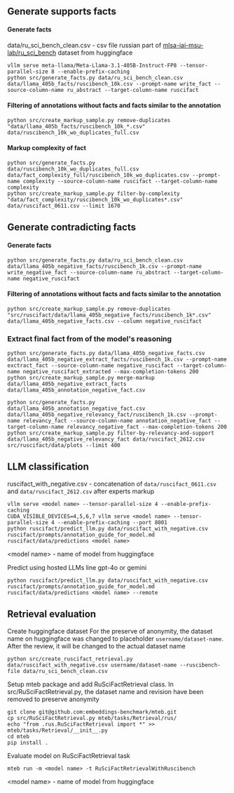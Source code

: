 ## Generate supports facts

#### Generate facts
data/ru_sci_bench_clean.csv - csv file russian part of [mlsa-iai-msu-lab/ru_sci_bench](https://huggingface.co/datasets/mlsa-iai-msu-lab/ru_sci_bench/) dataset from huggingface
```
vllm serve meta-llama/Meta-Llama-3.1-405B-Instruct-FP8 --tensor-parallel-size 8 --enable-prefix-caching
python src/generate_facts.py data/ru_sci_bench_clean.csv data/llama_405b_facts/ruscibench_10k.csv --prompt-name write_fact --source-column-name ru_abstract --target-column-name ruscifact
```

#### Filtering of annotations without facts and facts similar to the annotation
```
python src/create_markup_sample.py remove-duplicates "data/llama_405b_facts/ruscibench_10k_*.csv" data/ruscibench_10k_wo_duplicates_full.csv
```

#### Markup complexity of fact
```
python src/generate_facts.py data/ruscibench_10k_wo_duplicates_full.csv data/fact_complexity_full/ruscibench_10k_wo_duplicates.csv --prompt-name complexity --source-column-name ruscifact --target-column-name complexity
python src/create_markup_sample.py filter-by-complexity "data/fact_complexity/ruscibench_10k_wo_duplicates*.csv" data/ruscifact_0611.csv --limit 1670
```

## Generate contradicting facts

#### Generate facts
```
python src/generate_facts.py data/ru_sci_bench_clean.csv data/llama_405b_negative_facts/ruscibench_1k.csv --prompt-name write_negative_fact --source-column-name ru_abstract --target-column-name negative_ruscifact
```

#### Filtering of annotations without facts and facts similar to the annotation
```
python src/create_markup_sample.py remove-duplicates "src/ruscifact/data/llama_405b_negative_facts/ruscibench_1k*.csv" data/llama_405b_negative_facts.csv --column negative_ruscifact
```

### Extract final fact from of the model's reasoning
```
python src/generate_facts.py data/llama_405b_negative_facts.csv data/llama_405b_negative_extract_facts/ruscibench_1k.csv --prompt-name exctract_fact --source-column-name negative_ruscifact --target-column-name negative_ruscifact_extracted --max-completion-tokens 200
python src/create_markup_sample.py merge-markup data/llama_405b_negative_extract_facts data/llama_405b_annotation_negative_fact.csv
```

```
python src/generate_facts.py data/llama_405b_annotation_negative_fact.csv data/llama_405b_negative_relevancy_fact/ruscibench_1k.csv --prompt-name relevancy_fact --source-column-name annotation_negative_fact --target-column-name relevancy_negative_fact --max-completion-tokens 200
python src/create_markup_sample.py filter-by-relevancy-and-support data/llama_405b_negative_relevancy_fact data/ruscifact_2612.csv  src/ruscifact/data/plots --limit 400
```


## LLM classification
ruscifact_with_negative.csv - concatenation of `data/ruscifact_0611.csv` and `data/ruscifact_2612.csv` after experts markup
```
vllm serve <model name> --tensor-parallel-size 4 --enable-prefix-caching
CUDA_VISIBLE_DEVICES=4,5,6,7 vllm serve <model name> --tensor-parallel-size 4 --enable-prefix-caching --port 8001
python ruscifact/predict_llm.py data/ruscifact_with_negative.csv ruscifact/prompts/annotation_guide_for_model.md ruscifact/data/predictions <model name>
```
\<model name> - name of model from huggingface

Predict using hosted LLMs line gpt-4o or gemini
```
python ruscifact/predict_llm.py data/ruscifact_with_negative.csv ruscifact/prompts/annotation_guide_for_model.md ruscifact/data/predictions <model name> --remote
```

## Retrieval evaluation
Create huggingface dataset
For the preserve of anonymity, the dataset name on huggingface was changed to placeholder `username/dataset-name`. After the review, it will be changed to the actual dataset name
```
python src/create_ruscifact_retrieval.py data/ruscifact_with_negative.csv username/dataset-name --ruscibench-file data/ru_sci_bench_clean.csv
```

Setup mteb package and add RuSciFactRetrieval class. In src/RuSciFactRetrieval.py, the dataset name and revision have been removed to preserve anonymity
```
git clone git@github.com:embeddings-benchmark/mteb.git
cp src/RuSciFactRetrieval.py mteb/tasks/Retrieval/rus/
echo "from .rus.RuSciFactRetrieval import *" >> mteb/tasks/Retrieval/__init__.py
cd mteb
pip install .
```

Evaluate model on RuSciFactRetrieval task
```
mteb run -m <model name> -t RuSciFactRetrievalWithRuscibench
```
\<model name> - name of model from huggingface